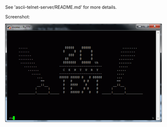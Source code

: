 See 'ascii-telnet-server/README.md' for more details.

Screenshot:

![Sample screenshot using famous Putty as Telnet client](/screenshots/sample_using_putty.png)
